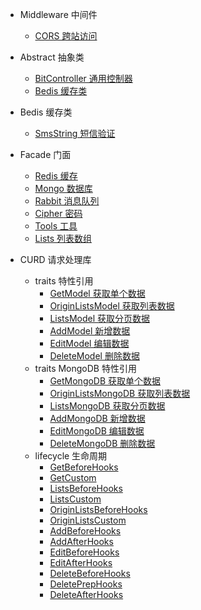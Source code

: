* Middleware 中间件
  * [CORS 跨站访问](middleware/cors)

* Abstract 抽象类
  * [BitController 通用控制器](abstract/bitController)
  * [Bedis 缓存类](abstract/bedis)

* Bedis 缓存类
  * [SmsString 短信验证](bedis/smsString)

* Facade 门面
  * [Redis 缓存](facade/redis)
  * [Mongo 数据库](facade/mongo)
  * [Rabbit 消息队列](facade/rabbit)
  * [Cipher 密码](facade/cipher)
  * [Tools 工具](facade/tools)
  * [Lists 列表数组](facade/lists)

* CURD 请求处理库
  * traits 特性引用
    * [GetModel 获取单个数据](traits/getModel)
    * [OriginListsModel 获取列表数据](traits/originListsModel)
    * [ListsModel 获取分页数据](traits/listsModel)
    * [AddModel 新增数据](traits/addModel)
    * [EditModel 编辑数据](traits/editModel)
    * [DeleteModel 删除数据](traits/deleteModel)
  * traits MongoDB 特性引用
    * [GetMongoDB 获取单个数据](mongo/getMongoDB)
    * [OriginListsMongoDB 获取列表数据](mongo/originListsMongoDB)
    * [ListsMongoDB 获取分页数据](mongo/listsMongoDB)
    * [AddMongoDB 新增数据](mongo/addMongoDB)
    * [EditMongoDB 编辑数据](mongo/editMongoDB)
    * [DeleteMongoDB 删除数据](mongo/deleteMongoDB)
  * lifecycle 生命周期
    * [GetBeforeHooks](lifecycle/getBeforeHooks)
    * [GetCustom](lifecycle/getCustom)
    * [ListsBeforeHooks](lifecycle/listsBeforeHooks)
    * [ListsCustom](lifecycle/listsCustom)
    * [OriginListsBeforeHooks](lifecycle/originListsBeforeHooks)
    * [OriginListsCustom](lifecycle/originListsCustom)
    * [AddBeforeHooks](lifecycle/addBeforeHooks)
    * [AddAfterHooks](lifecycle/addAfterHooks)
    * [EditBeforeHooks](lifecycle/editBeforeHooks)
    * [EditAfterHooks](lifecycle/editAfterHooks)
    * [DeleteBeforeHooks](lifecycle/deleteBeforeHooks)
    * [DeletePrepHooks](lifecycle/deletePrepHooks.md)
    * [DeleteAfterHooks](lifecycle/deleteAfterHooks)